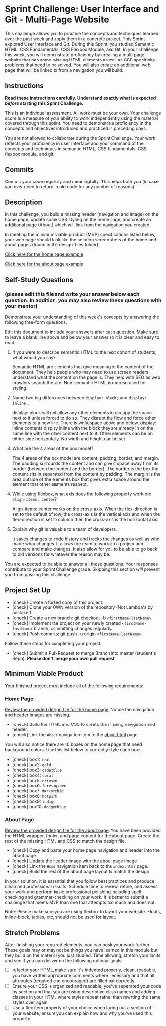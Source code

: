 # Sprint Challenge: User Interface and Git - Multi-Page Website

This challenge allows you to practice the concepts and techniques learned over the past week and apply them in a concrete project. This Sprint explored User Interface and Git. During this Sprint, you studied Semantic HTML, CSS Fundamentals, CSS Flexbox Module, and Git. In your challenge this week, you will demonstrate proficiency by creating a multi page website that has some missing HTML elements as well as CSS specificity problems that need to be solved.  You will also create an additional web page that will be linked to from a navigation you will build.

## Instructions

**Read these instructions carefully. Understand exactly what is expected _before_ starting this Sprint Challenge.**

This is an individual assessment. All work must be your own. Your challenge score is a measure of your ability to work independently using the material covered through this sprint. You need to demonstrate proficiency in the concepts and objectives introduced and practiced in preceding days.

You are not allowed to collaborate during the Sprint Challenge. Your work reflects your proficiency in user interface and your command of the concepts and techniques in semantic HTML, CSS fundamentals, CSS flexbox module, and git.


## Commits

Commit your code regularly and meaningfully. This helps both you (in case you ever need to return to old code for any number of reasons)

## Description

In this challenge, you build a missing header (navigation and image) on the home page, update some CSS styling on the home page, and create an additional page (About) which will link from the navigation you created.

In meeting the minimum viable product (MVP) specifications listed below, your web page should look like the solution screen shots of the home and about pages (found in the design-files folder):

[Click here for the home page example](https://tk-assets.lambdaschool.com/39a49225-8ac9-43da-aa90-514fd60ae99a_sprint-challenge-ui-home-example.png)

[Click here for the about page example](https://tk-assets.lambdaschool.com/ede1bb1a-63ff-4801-8c02-3efa2f603190_sprint-challenge-ui-about-example.png)

## Self-Study Questions
### (please edit this file and write your answer below each question. In addition, you may also review these questions with your mentor)

Demonstrate your understanding of this week's concepts by answering the following free-form questions.

Edit this document to include your answers after each question. Make sure to leave a blank line above and below your answer so it is clear and easy to read.

1. If you were to describe semantic HTML to the next cohort of students, what would you say?

    Semantic HTML are elements that give meaning to the content of the document. They help people who may need to use screen readers understand what the content on the page is. 
    They help with SEO as web crawlers search the site. Non-semantic HTML is moreso used for styling. 

2. Name two big differences between ```display: block;``` and ```display: inline;```.

    display: block will not allow any other elements to occupy the space next to it unless forced to do so. They disrupt the flow and force other elements to a new line. There is
            whitespace above and below. 
    display: inline contents display inline with the block they are already in on the same line with the other content next to it. Other elements can be on either side horizontally. 
            No width and height can be set

3. What are the 4 areas of the box model?

    The 4 areas of the box model are content, padding, border, and margin. The padding surrounds the content and can give it space away from its border (between the content and the 
    border). The border is the box the content sits in separated from the content by padding. The margin is the area outside of the elements box that gives extra space around the
    element that other elements respect.

4. While using flexbox, what axis does the following property work on: ```align-items: center```?

    Align-items: center works on the cross-axis. When the flex-direction is set to the default of row, the cross-axis is the vertical axis and when the flex-direction is set to
    column then the cross-axis is the horizontal axis.

5. Explain why git is valuable to a team of developers.

    It saves changes to code history and tracks the changes as well as who made what changes. It allows the team to work on a project and compare and make changes. 
    It also allow for you to be able to go back to old versions for whatever the reason may be.


You are expected to be able to answer all these questions. Your responses contribute to your Sprint Challenge grade. Skipping this section *will* prevent you from passing this challenge.

## Project Set Up

- [check] Create a forked copy of this project.
- [check] Clone your OWN version of the repository (Not Lambda's by mistake!).
- [check] Create a new branch: git checkout -b `<firstName-lastName>`.
- [check] Implement the project on your newly created `<firstName-lastName>` branch, committing changes regularly.
- [check] Push commits: git push -u origin `<firstName-lastName>`.
 
Follow these steps for completing your project.

- [check] Submit a Pull-Request to merge <firstName-lastName> Branch into master (student's  Repo). **Please don't merge your own pull request**



## Minimum Viable Product

Your finished project must include all of the following requirements:

### Home Page

[Review the provided design file for the home page](design-files/home.png).  Notice the navigation and header images are missing.

* [check] Build the HTML and CSS to create the missing navigation and header.
* [check] Link the `About` navigation item to the [about.html](about.html) page

You will also notice there are 10 boxes on the home page that need background colors.  Use this list below to correctly style each box:

* [check] box1: `teal`
* [check] box2: `gold`
* [check] box3: `cadetblue`
* [check] box4: `coral`
* [check] box5: `crimson`
* [check] box6: `forestgreen`
* [check] box7: `darkorchid`
* [check] box8: `hotpink`
* [check] box9: `indigo`
* [check] box10: `dodgerblue`

### About Page

[Review the provided design file for the about page](design-files/about.png). You have been provided the HTML wrapper, footer, and page content for the about page. Create the rest of the missing HTML and CSS to match the design file.

* [check] Copy and paste your home page navigation and header into the about page
* [check] Update the header image with the about page image
* [check] Link the `Home` navigation item back to the `index.html` page.
* [check] Build the rest of the about page layout to match the design

In your solution, it is essential that you follow best practices and produce clean and professional results. Schedule time to review, refine, and assess your work and perform basic professional polishing including spell-checking and grammar-checking on your work. It is better to submit a challenge that meets MVP than one that attempts too much and does not.

Note: Please make sure you are using flexbox to layout your website. Floats, inline-block, tables, etc, should not be used for layout. 

## Stretch Problems

After finishing your required elements, you can push your work further. These goals may or may not be things you have learned in this module but they build on the material you just studied. Time allowing, stretch your limits and see if you can deliver on the following optional goals:

* [ ] refactor your HTML, make sure it's indented properly, clean, readable, you have written appropriate comments where necessary and that all attributes (required and encouraged) are filled out correctly.  
* [ ] Ensure your CSS is organized and readable, you've seperated your code by section and that you are using descriptive class names and adding classes in your HTML where styles repeat rather than rewrting the same styles over again
* [ ] Use a flex item property of your choice when laying out a section of your website, ensure you can explain how and why you've used this property 
